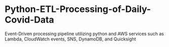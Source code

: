 # Python-ETL-Processing-of-Daily-Covid-Data
Event-Driven processing pipeline utilizing python and AWS services such as Lambda, CloudWatch events, SNS, DynamoDB, and Quicksight 
